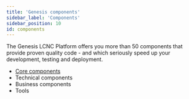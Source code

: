 ```yaml
---
title: 'Genesis components'
sidebar_label: 'Components'
sidebar_position: 10
id: components
---
```



The Genesis LCNC Platform offers you more than 50 components that provide proven quality code - and which seriously speed up your development, testing and deployment.

- [Core components](/getting-started/application/) 
- Technical components
- Business components
- Tools

